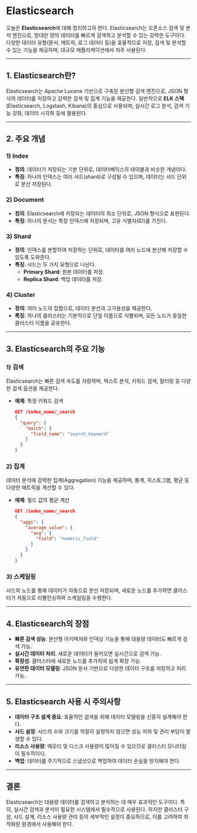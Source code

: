 # Elasticsearch

오늘은 **Elasticsearch**에 대해 정리하고자 한다. Elasticsearch는 오픈소스 검색 및 분석 엔진으로, 방대한 양의 데이터를 빠르게 검색하고 분석할 수 있는 강력한 도구이다. 다양한 데이터 유형(문서, 메트릭, 로그 데이터 등)을 효율적으로 저장, 검색 및 분석할 수 있는 기능을 제공하며, 대규모 애플리케이션에서 자주 사용된다.

---

## 1. Elasticsearch란?

Elasticsearch는 Apache Lucene 기반으로 구축된 분산형 검색 엔진으로, JSON 형식의 데이터를 저장하고 강력한 검색 및 집계 기능을 제공한다. 일반적으로 **ELK 스택**(Elasticsearch, Logstash, Kibana)의 중심으로 사용되며, 실시간 로그 분석, 검색 기능 강화, 데이터 시각화 등에 활용된다.

---

## 2. 주요 개념

### **1) Index**
- **정의**: 데이터가 저장되는 기본 단위로, 데이터베이스의 테이블과 비슷한 개념이다.
- **특징**: 하나의 인덱스는 여러 샤드(shard)로 구성될 수 있으며, 데이터는 샤드 단위로 분산 저장된다.

### **2) Document**
- **정의**: Elasticsearch에 저장되는 데이터의 최소 단위로, JSON 형식으로 표현된다.
- **특징**: 하나의 문서는 특정 인덱스에 저장되며, 고유 식별자(ID)를 가진다.

### **3) Shard**
- **정의**: 인덱스를 분할하여 저장하는 단위로, 데이터를 여러 노드에 분산해 저장할 수 있도록 도와준다.
- **특징**: 샤드는 두 가지 유형으로 나뉜다.
  - **Primary Shard**: 원본 데이터를 저장.
  - **Replica Shard**: 백업 데이터를 저장.

### **4) Cluster**
- **정의**: 여러 노드의 집합으로, 데이터 분산과 고가용성을 제공한다.
- **특징**: 하나의 클러스터는 기본적으로 단일 이름으로 식별되며, 모든 노드가 동일한 클러스터 이름을 공유한다.

---

## 3. Elasticsearch의 주요 기능

### **1) 검색**
Elasticsearch는 빠른 검색 속도를 자랑하며, 텍스트 분석, 키워드 검색, 필터링 등 다양한 검색 옵션을 제공한다.

- **예제**: 특정 키워드 검색
  ```json
  GET /index_name/_search
  {
    "query": {
      "match": {
        "field_name": "search_keyword"
      }
    }
  }
  ```

### **2) 집계**
데이터 분석에 강력한 집계(Aggregation) 기능을 제공하며, 통계, 히스토그램, 평균 등 다양한 메트릭을 계산할 수 있다.

- **예제**: 필드 값의 평균 계산
  ```json
  GET /index_name/_search
  {
    "aggs": {
      "average_value": {
        "avg": {
          "field": "numeric_field"
        }
      }
    }
  }
  ```

### **3) 스케일링**
샤드와 노드를 통해 데이터가 자동으로 분산 저장되며, 새로운 노드를 추가하면 클러스터가 자동으로 리밸런싱하여 스케일링을 수행한다.

---

## 4. Elasticsearch의 장점

- **빠른 검색 성능**: 분산형 아키텍처와 인덱싱 기능을 통해 대용량 데이터도 빠르게 검색 가능.
- **실시간 데이터 처리**: 새로운 데이터가 들어오면 실시간으로 검색 가능.
- **확장성**: 클러스터에 새로운 노드를 추가하여 쉽게 확장 가능.
- **유연한 데이터 모델링**: JSON 문서 기반으로 다양한 데이터 구조를 저장하고 처리 가능.

---

## 5. Elasticsearch 사용 시 주의사항

- **데이터 구조 설계 중요**: 효율적인 검색을 위해 데이터 모델링을 신중히 설계해야 한다.
- **샤드 설정**: 샤드의 수와 크기를 적절히 설정하지 않으면 성능 저하 및 관리 부담이 발생할 수 있다.
- **리소스 사용량**: 메모리 및 디스크 사용량이 많아질 수 있으므로 클러스터 모니터링이 필수적이다.
- **백업**: 데이터를 주기적으로 스냅샷으로 백업하여 데이터 손실을 방지해야 한다.

---

## 결론

Elasticsearch는 대용량 데이터를 검색하고 분석하는 데 매우 효과적인 도구이다. 특히, 실시간 검색과 분석이 필요한 시스템에서 필수적으로 사용된다. 하지만 클러스터 구성, 샤드 설계, 리소스 사용량 관리 등의 세부적인 설정이 중요하므로, 이를 고려하여 최적화된 환경에서 사용해야 한다.